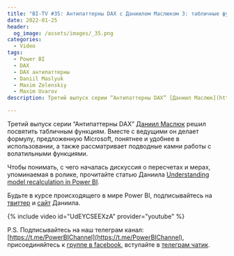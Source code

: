 ```yaml
---
title: "BI-TV #35: Антипаттерны DAX с Даниилом Маслюком 3: табличные функции"
date: 2022-01-25
header:
  og_image: /assets/images/_35.png
categories:
  - Video
tags:
  - Power BI
  - DAX
  - DAX антипаттерны
  - Daniil Maslyuk
  - Maxim Zelenskiy
  - Maxim Uvarov
description: Третий выпуск серии “Антипаттерны DAX” [Даниил Маслюк](https://bi-tv.ru/tags/#daniil-maslyuk) решил посвятить табличным функциям.

---
```

Третий выпуск серии “Антипаттерны DAX” [Даниил Маслюк](https://bi-tv.ru/tags/#daniil-maslyuk) решил посвятить табличным функциям. Вместе с ведущими он делает формулу, предложенную Microsoft, понятнее и удобнее в использовании, а также рассматривает подводные камни работы с волатильными функциями.

Чтобы понимать, с чего началась дискуссия о пересчетах и мерах, упоминаемая в ролике, прочитайте статью Даниила [Understanding model recalculation in Power BI](https://xxlbi.com/blog/understanding-model-recalculation-power-bi/).

Будьте в курсе происходящего в мире Power BI, подписывайтесь на [твиттер](https://twitter.com/DMaslyuk) и [сайт](https://xxlbi.com) Даниила.


{% include video id="UdEYCSEEXzA" provider="youtube" %}

P.S. Подписывайтесь на наш телеграм канал: [https://t.me/PowerBIChannel](https://t.me/PowerBIChannel), присоединяйтесь к [группе в facebook](https://www.facebook.com/groups/powerBiForever), вступайте в [телеграм чатик](https://t.me/PBI_Rus/).